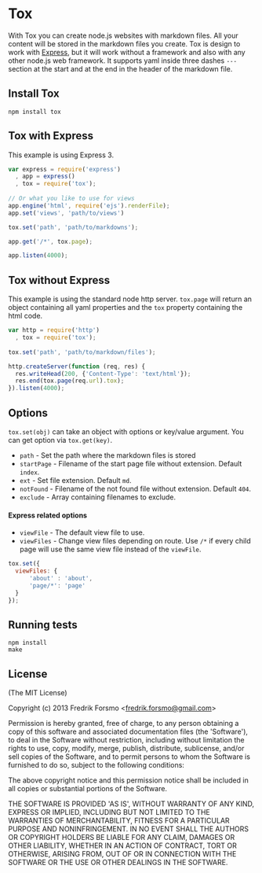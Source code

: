 # Tox

With Tox you can create node.js websites with markdown files. All your content will be stored in the markdown files you create. Tox is design to work with [Express](http://expressjs.com), but it will work without a framework and also with any other node.js web framework. It supports yaml inside three dashes `---` section at the start and at the end in the header of the markdown file.

## Install Tox

```
npm install tox
```

## Tox with Express

This example is using Express 3.

```javascript
var express = require('express')
  , app = express()
  , tox = require('tox');
 
// Or what you like to use for views
app.engine('html', require('ejs').renderFile);
app.set('views', 'path/to/views')

tox.set('path', 'path/to/markdowns');

app.get('/*', tox.page);

app.listen(4000);
```

## Tox without Express

This example is using the standard node http server. `tox.page` will return an object containing all yaml properties and the `tox` property containing the html code.

```javascript
var http = require('http')
  , tox = require('tox');
  
tox.set('path', 'path/to/markdown/files');

http.createServer(function (req, res) {
  res.writeHead(200, {'Content-Type': 'text/html'});
  res.end(tox.page(req.url).tox);
}).listen(4000);
```

## Options

`tox.set(obj)` can take an object with options or key/value argument. You can get option via `tox.get(key)`.

* `path` - Set the path where the markdown files is stored
* `startPage` - Filename of the start page file without extension. Default `index`.
* `ext` - Set file extension. Default `md`.
* `notFound` - Filename of the not found file without extension. Default `404`.
* `exclude` - Array containing filenames to exclude.

#### Express related options

* `viewFile` - The default view file to use.
* `viewFiles` - Change view files depending on route. Use `/*` if every child page will use the same view file instead of the `viewFile`.

```javascript
tox.set({
  viewFiles: {
	  'about' : 'about',
	  'page/*': 'page'
  }
});
```

## Running tests

```
npm install
make
```

## License 

(The MIT License)

Copyright (c) 2013 Fredrik Forsmo &lt;fredrik.forsmo@gmail.com&gt;

Permission is hereby granted, free of charge, to any person obtaining
a copy of this software and associated documentation files (the
'Software'), to deal in the Software without restriction, including
without limitation the rights to use, copy, modify, merge, publish,
distribute, sublicense, and/or sell copies of the Software, and to
permit persons to whom the Software is furnished to do so, subject to
the following conditions:

The above copyright notice and this permission notice shall be
included in all copies or substantial portions of the Software.

THE SOFTWARE IS PROVIDED 'AS IS', WITHOUT WARRANTY OF ANY KIND,
EXPRESS OR IMPLIED, INCLUDING BUT NOT LIMITED TO THE WARRANTIES OF
MERCHANTABILITY, FITNESS FOR A PARTICULAR PURPOSE AND NONINFRINGEMENT.
IN NO EVENT SHALL THE AUTHORS OR COPYRIGHT HOLDERS BE LIABLE FOR ANY
CLAIM, DAMAGES OR OTHER LIABILITY, WHETHER IN AN ACTION OF CONTRACT,
TORT OR OTHERWISE, ARISING FROM, OUT OF OR IN CONNECTION WITH THE
SOFTWARE OR THE USE OR OTHER DEALINGS IN THE SOFTWARE.